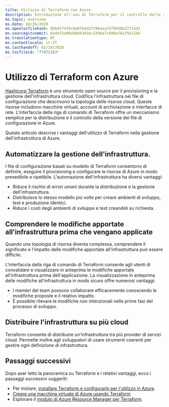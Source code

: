 ```yaml
---
title: Utilizzo di Terraform con Azure
description: Introduzione all'uso di Terraform per il controllo delle versioni e la distribuzione dell'infrastruttura di Azure.
ms.topic: overview
ms.date: 10/26/2019
ms.openlocfilehash: 05b92fdf8c0a0f84d2f29b4aa7479850b2721441
ms.sourcegitcommit: 64def2a06d4004343ec3396e7c600af6af5b12bb
ms.translationtype: HT
ms.contentlocale: it-IT
ms.lasthandoff: 02/19/2020
ms.locfileid: "77472163"
---
```

# <a name="terraform-with-azure"></a>Utilizzo di Terraform con Azure

[Hashicorp Terraform](https://www.terraform.io/) è uno strumento open source per il provisioning e la gestione dell'infrastruttura cloud. Codifica l'infrastruttura nei file di configurazione che descrivono la topologia delle risorse cloud. Queste risorse includono macchine virtuali, account di archiviazione e interfacce di rete. L'interfaccia della riga di comando di Terraform offre un meccanismo semplice per la distribuzione e il controllo della versione dei file di configurazione in Azure.

Questo articolo descrive i vantaggi dell'utilizzo di Terraform nella gestione dell'infrastruttura di Azure.

## <a name="automate-infrastructure-management"></a>Automatizzare la gestione dell'infrastruttura.

I file di configurazione basati su modello di Terraform consentono di definire, eseguire il provisioning e configurare le risorse di Azure in modo prevedibile e ripetibile. L'automazione dell'infrastruttura ha diversi vantaggi:

- Riduce il rischio di errori umani durante la distribuzione e la gestione dell'infrastruttura.
- Distribuisce lo stesso modello più volte per creare ambienti di sviluppo, test e produzione identici.
- Riduce i costi degli ambienti di sviluppo e test creandoli su richiesta.

## <a name="understand-infrastructure-changes-before-being-applied"></a>Comprendere le modifiche apportate all'infrastruttura prima che vengano applicate

Quando una topologia di risorsa diventa complessa, comprendere il significato e l'impatto delle modifiche apportate all'infrastruttura può essere difficile.

L'interfaccia della riga di comando di Terraform consente agli utenti di convalidare e visualizzare in anteprima le modifiche apportate all'infrastruttura prima dell'applicazione. La visualizzazione in anteprima delle modifiche all'infrastruttura in modo sicuro offre numerosi vantaggi:
- I membri del team possono collaborare efficacemente conoscendo le modifiche proposte e il relativo impatto.
- È possibile rilevare le modifiche non intenzionali nelle prime fasi del processo di sviluppo.

## <a name="deploy-infrastructure-to-multiple-clouds"></a>Distribuire l'infrastruttura su più cloud

Terraform consente di distribuire un'infrastruttura tra più provider di servizi cloud. Permette inoltre agli sviluppatori di usare strumenti coerenti per gestire ogni definizione di infrastruttura.

## <a name="next-steps"></a>Passaggi successivi

Dopo aver letto la panoramica su Terraform e i relativi vantaggi, ecco i passaggi successivi suggeriti:

- Per iniziare, [installare Terraform e configurarlo per l'utilizzo in Azure](terraform-install-configure.md).
- [Creare una macchina virtuale di Azure usando Terraform](terraform-create-complete-vm.md)
- Esplorare il [modulo di Azure Resource Manager per Terraform](https://www.terraform.io/docs/providers/azurerm/). 